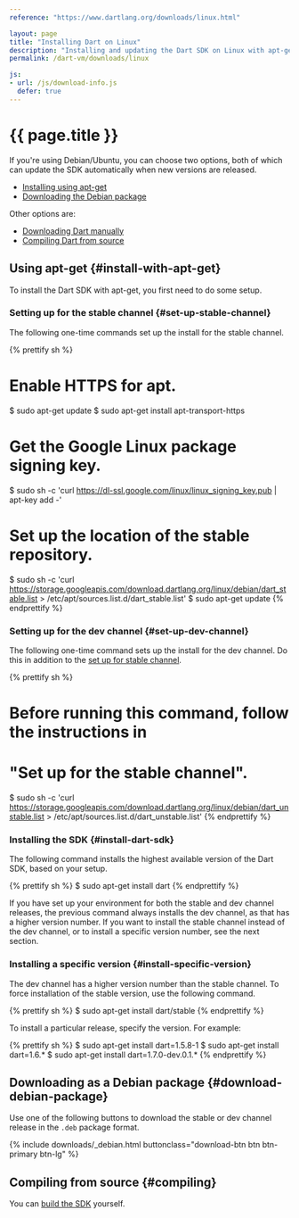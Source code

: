 ```yaml
---
reference: "https://www.dartlang.org/downloads/linux.html"

layout: page
title: "Installing Dart on Linux"
description: "Installing and updating the Dart SDK on Linux with apt-get, a Debian package, and compiling from source."
permalink: /dart-vm/downloads/linux

js:
- url: /js/download-info.js
  defer: true
---
```


# {{ page.title }}

If you're using Debian/Ubuntu, you can choose two options,
both of which can update the SDK automatically
when new versions are released.

* [Installing using apt-get](#install-with-apt-get)
* [Downloading the Debian package](#download-debian-package)

Other options are:

* [Downloading Dart manually]({{site.dart-vm}}/downloads/archive/)
* [Compiling Dart from source](#compiling)


## Using apt-get {#install-with-apt-get}

To install the Dart SDK with apt-get, you first need to do some setup.

### Setting up for the stable channel {#set-up-stable-channel}

The following one-time commands set up the install for the stable channel.

{% prettify sh %}
# Enable HTTPS for apt.
$ sudo apt-get update
$ sudo apt-get install apt-transport-https
# Get the Google Linux package signing key.
$ sudo sh -c 'curl https://dl-ssl.google.com/linux/linux_signing_key.pub | apt-key add -'
# Set up the location of the stable repository.
$ sudo sh -c 'curl https://storage.googleapis.com/download.dartlang.org/linux/debian/dart_stable.list > /etc/apt/sources.list.d/dart_stable.list'
$ sudo apt-get update
{% endprettify %}


### Setting up for the dev channel {#set-up-dev-channel}

The following one-time command sets up the install for the dev channel.
Do this in addition to the [set up for stable channel](#set-up-stable-channel).

{% prettify sh %}
# Before running this command, follow the instructions in
# "Set up for the stable channel".
$ sudo sh -c 'curl https://storage.googleapis.com/download.dartlang.org/linux/debian/dart_unstable.list > /etc/apt/sources.list.d/dart_unstable.list'
{% endprettify %}


### Installing the SDK {#install-dart-sdk}

The following command installs the highest available version
of the Dart SDK, based on your setup.

{% prettify sh %}
$ sudo apt-get install dart
{% endprettify %}

If you have set up your environment for both the stable and dev channel
releases, the previous command always installs the dev channel, as that
has a higher version number.
If you want to install the stable channel instead of the dev channel,
or to install a specific version number, see the next section.


### Installing a specific version {#install-specific-version}

The dev channel has a higher version number than the stable channel.
To force installation of the stable version, use the following command.

{% prettify sh %}
$ sudo apt-get install dart/stable
{% endprettify %}

To install a particular release, specify the version.
For example:

{% prettify sh %}
$ sudo apt-get install dart=1.5.8-1
$ sudo apt-get install dart=1.6.*
$ sudo apt-get install dart=1.7.0-dev.0.1.*
{% endprettify %}


## Downloading as a Debian package {#download-debian-package}

Use one of the following buttons to download the stable or
dev channel release in the `.deb` package format.

{% include downloads/_debian.html buttonclass="download-btn btn btn-primary btn-lg" %}

## Compiling from source {#compiling}

You can [build the SDK](https://github.com/dart-lang/sdk/wiki/Building) yourself.
